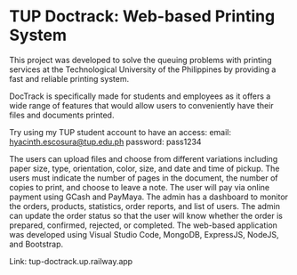 # TUP Doctrack: Web-based Printing System

This project was developed to solve the queuing problems with printing services at the Technological University of the Philippines by providing a fast and reliable printing system. 

DocTrack is specifically made for students and employees as it offers a wide range of features that would allow users to conveniently have their files and documents printed. 

Try using my TUP student account to have an access:
email: hyacinth.escosura@tup.edu.ph 
password: pass1234

The users can upload files and choose from different variations including paper size, type, orientation, color, size, and date and time of pickup. The users must indicate the number of pages in the document, the number of copies to print, and choose to leave a note. The user will pay via online payment using GCash and PayMaya. The admin has a dashboard to monitor the orders, products, statistics, order reports, and list of users. The admin can update the order status so that the user will know whether the order is prepared, confirmed, rejected, or completed. The web-based application was developed using Visual Studio Code, MongoDB, ExpressJS, NodeJS, and Bootstrap.

Link: tup-doctrack.up.railway.app